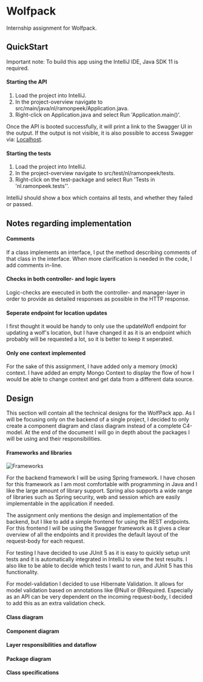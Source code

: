 # Wolfpack
Internship assignment for Wolfpack.

## QuickStart
Important note: To build this app using the IntelliJ IDE, Java SDK 11 is required.

#### Starting the API
1. Load the project into IntelliJ.
2. In the project-overview navigate to src/main/java/nl/ramonpeek/Application.java.
3. Right-click on Application.java and select Run 'Application.main()'.

Once the API is booted successfully, it will print a link to the Swagger UI in the output. If the output is not visible, it is also possible to access Swagger via: [Localhost](http://localhost:8080/swagger-ui.html#/).

#### Starting the tests
1. Load the project into IntelliJ.
2. In the project-overview navigate to src/test/nl/ramonpeek/tests.
3. Right-click on the test-package and select Run 'Tests in 'nl.ramonpeek.tests''.

IntelliJ should show a box which contains all tests, and whether they failed or passed.

## Notes regarding implementation

#### Comments
If a class implements an interface, I put the method describing comments of that class in the interface. When more clarification is needed in the code, I add comments in-line.

#### Checks in both controller- and logic layers
Logic-checks are executed in both the controller- and manager-layer in order to provide as detailed responses as possible in the HTTP response.

#### Seperate endpoint for location updates
I first thought it would be handy to only use the updateWofl endpoint for updating a wolf's location, but I have changed it as it is an endpoint which probably will be requested a lot, so it is better to keep it seperated.

#### Only one context implemented
For the sake of this assignment, I have added only a memory (mock) context. I have added an empty Mongo Context to display the flow of how I would be able to change context and get data from a different data source.

## Design
This section will contain all the technical designs for the WolfPack app. As I will be focusing only on the backend of a single project, I decided to only create a component diagram and class diagram instead of a complete C4-model. At the end of the document I will go in depth about the packages I will be using and their responsibilities.

#### Frameworks and libraries
![Frameworks](https://i.imgur.com/hYM52YQ.png)

For the backend framework I will be using Spring framework. I have chosen for this framework as I am most comfortable with programming in Java and I like the large amount of library support. Spring also supports a wide range of libraries such as Spring security, web and session which are easily implementable in the application if needed.

The assignment only mentions the design and implementation of the backend, but I like to add a simple frontend for using the REST endpoints. For this frontend I will be using the Swagger framework as it gives a clear overview of all the endpoints and it provides the default layout of the request-body for each request.

For testing I have decided to use JUnit 5 as it is easy to quickly setup unit tests and it is automatically integrated in IntelliJ to view the test results. I also like to be able to decide which tests I want to run, and JUnit 5 has this functionality.

For model-validation I decided to use Hibernate Validation. It allows for model validation based on annotations like @Null or @Required. Especially as an API can be very dependent on the incoming request-body, I decided to add this as an extra validation check.

#### Class diagram

#### Component diagram

#### Layer responsibilities and dataflow

#### Package diagram

#### Class specifications

